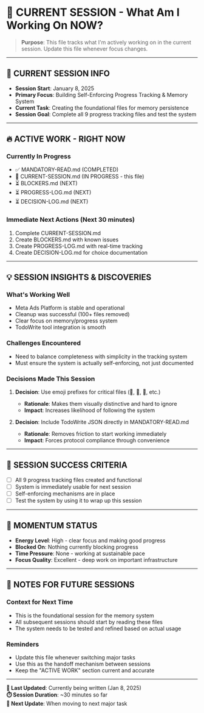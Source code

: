 # 📍 CURRENT SESSION - What Am I Working On NOW?

> **Purpose**: This file tracks what I'm actively working on in the current session. Update this file whenever focus changes.

---

## 🎯 **CURRENT SESSION INFO**

- **Session Start**: January 8, 2025
- **Primary Focus**: Building Self-Enforcing Progress Tracking & Memory System
- **Current Task**: Creating the foundational files for memory persistence
- **Session Goal**: Complete all 9 progress tracking files and test the system

---

## 🔥 **ACTIVE WORK - RIGHT NOW**

### **Currently In Progress**
- ✅ MANDATORY-READ.md (COMPLETED)
- 🔄 CURRENT-SESSION.md (IN PROGRESS - this file)
- ⏳ BLOCKERS.md (NEXT)
- ⏳ PROGRESS-LOG.md (NEXT)
- ⏳ DECISION-LOG.md (NEXT)

### **Immediate Next Actions** (Next 30 minutes)
1. Complete CURRENT-SESSION.md
2. Create BLOCKERS.md with known issues
3. Create PROGRESS-LOG.md with real-time tracking
4. Create DECISION-LOG.md for choice documentation

---

## 💡 **SESSION INSIGHTS & DISCOVERIES**

### **What's Working Well**
- Meta Ads Platform is stable and operational
- Cleanup was successful (100+ files removed)
- Clear focus on memory/progress system
- TodoWrite tool integration is smooth

### **Challenges Encountered**
- Need to balance completeness with simplicity in the tracking system
- Must ensure the system is actually self-enforcing, not just documented

### **Decisions Made This Session**
1. **Decision**: Use emoji prefixes for critical files (🚨, 📍, 🚧, etc.)
   - **Rationale**: Makes them visually distinctive and hard to ignore
   - **Impact**: Increases likelihood of following the system

2. **Decision**: Include TodoWrite JSON directly in MANDATORY-READ.md
   - **Rationale**: Removes friction to start working immediately
   - **Impact**: Forces protocol compliance through convenience

---

## 🎯 **SESSION SUCCESS CRITERIA**

- [ ] All 9 progress tracking files created and functional
- [ ] System is immediately usable for next session
- [ ] Self-enforcing mechanisms are in place
- [ ] Test the system by using it to wrap up this session

---

## 🔄 **MOMENTUM STATUS**

- **Energy Level**: High - clear focus and making good progress
- **Blocked On**: Nothing currently blocking progress
- **Time Pressure**: None - working at sustainable pace
- **Focus Quality**: Excellent - deep work on important infrastructure

---

## 📝 **NOTES FOR FUTURE SESSIONS**

### **Context for Next Time**
- This is the foundational session for the memory system
- All subsequent sessions should start by reading these files
- The system needs to be tested and refined based on actual usage

### **Reminders**
- Update this file whenever switching major tasks
- Use this as the handoff mechanism between sessions
- Keep the "ACTIVE WORK" section current and accurate

---

**🔄 Last Updated**: Currently being written (Jan 8, 2025)  
**⏱️ Session Duration**: ~30 minutes so far  
**🎯 Next Update**: When moving to next major task